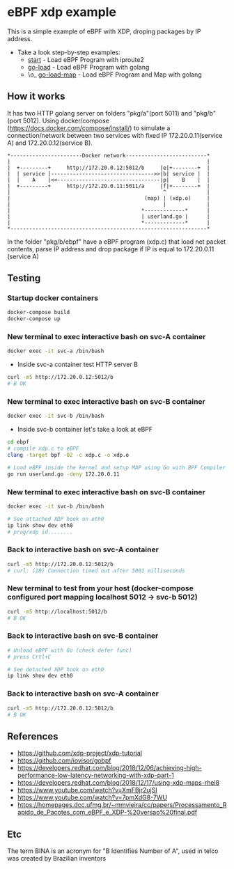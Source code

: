 # eBPF xdp example
This is a simple example of eBPF with XDP, droping packages by IP address.

- Take a look step-by-step examples:
  - [start](https://github.com/andref5/bina/tree/main) - Load eBPF Program with iproute2
  - [go-load](https://github.com/andref5/bina/tree/go-load)  - Load eBPF Program with golang
  - \o_ [go-load-map](https://github.com/andref5/bina/tree/go-load-map) - Load eBPF Program and Map with golang

## How it works

It has two HTTP golang server on folders "pkg/a"(port 5011) and "pkg/b"(port 5012).
Using docker/compose (https://docs.docker.com/compose/install/) to simulate a connection/network between two services with fixed IP 172.20.0.11(service A) and 172.20.0.12(service B).

```
*-----------------------Docker network--------------------------*
|                                                               |
|  +---------+     http://172.20.0.12:5012/b     |e|+--------+  |
|  | service |--------------------------------->>|b| service |  |
|  |    A    |<<---------------------------------|p|    B    |  |
|  +---------+     http://172.20.0.11:5011/a     |f|+--------+  |
|                                                 ^             |
|                                           (map) | (xdp.o)     |
|                                                 |             |
|                                          *-------------*      |
|                                          | userland.go |      |
|                                          *-------------*      |
*---------------------------------------------------------------*
```

In the folder "pkg/b/ebpf" have a eBPF program (xdp.c) that load net packet contents, parse IP address and drop package if IP is equal to 172.20.0.11 (service A)

## Testing

### Startup docker containers
```bash
docker-compose build
docker-compose up
```

### New terminal to exec interactive bash on svc-A container
```bash
docker exec -it svc-a /bin/bash
```
- Inside svc-a container test HTTP server B
```bash
curl -m5 http://172.20.0.12:5012/b
# B OK
```

### New terminal to exec interactive bash on svc-B container
```bash
docker exec -it svc-b /bin/bash
```
- Inside svc-b container let's take a look at eBPF 
```bash
cd ebpf
# compile xdp.c to eBPF
clang -target bpf -O2 -c xdp.c -o xdp.o

# Load eBPF inside the kernel and setup MAP using Go with BPF Compiler Collection toolkit (BCC)
go run userland.go -deny 172.20.0.11
```

### New terminal to exec interactive bash on svc-B container
```bash
docker exec -it svc-b /bin/bash

# See attached XDP hook on eth0
ip link show dev eth0
# prog/xdp id........
```

### Back to interactive bash on svc-A container
```bash
curl -m5 http://172.20.0.12:5012/b
# curl: (28) Connection timed out after 5001 milliseconds
```

### New terminal to test from your host (docker-compose configured port mapping localhost 5012 -> svc-b 5012)
```bash
curl -m5 http://localhost:5012/b
# B OK
```

### Back to interactive bash on svc-B container
```bash
# Unload eBPF with Go (check defer func)
# press Crtl+C

# See detached XDP hook on eth0
ip link show dev eth0
```

### Back to interactive bash on svc-A container
```bash
curl -m5 http://172.20.0.12:5012/b
# B OK
```

## References

- https://github.com/xdp-project/xdp-tutorial
- https://github.com/iovisor/gobpf
- https://developers.redhat.com/blog/2018/12/06/achieving-high-performance-low-latency-networking-with-xdp-part-1
- https://developers.redhat.com/blog/2018/12/17/using-xdp-maps-rhel8
- https://www.youtube.com/watch?v=XmFBjr2ujSI
- https://www.youtube.com/watch?v=7pmXdG8-7WU
- https://homepages.dcc.ufmg.br/~mmvieira/cc/papers/Processamento_Rapido_de_Pacotes_com_eBPF_e_XDP-%20versao%20final.pdf


## Etc

The term BINA is an acronym for "B Identifies Number of A", used in telco was created by Brazilian inventors